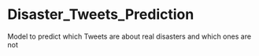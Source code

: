 # Disaster_Tweets_Prediction
Model to predict which Tweets are about real disasters and which ones are not

